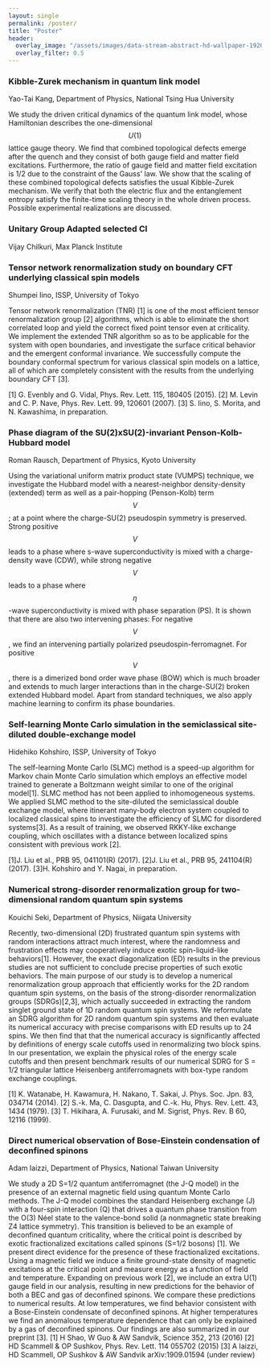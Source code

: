 ```yaml
---
layout: single
permalink: /poster/
title: "Poster"
header:
  overlay_image: "/assets/images/data-stream-abstract-hd-wallpaper-1920x1080-2373.jpg"
  overlay_filter: 0.5
---
```



### Kibble-Zurek mechanism in quantum link model

Yao-Tai	Kang, Department of Physics, National Tsing Hua University

We study the driven critical dynamics of the quantum link model, whose Hamiltonian describes the one-dimensional $$U(1)$$ lattice gauge theory. We find that combined topological defects emerge after the quench and they consist of both gauge field and matter field excitations. Furthermore, the ratio of gauge field and matter field excitation is 1/2 due to the constraint of the Gauss' law. We show that the scaling of these combined topological defects satisfies the usual Kibble-Zurek mechanism. We verify that both the electric flux and the entanglement entropy satisfy the finite-time scaling theory in the whole driven process. Possible experimental realizations are discussed.

### Unitary Group Adapted selected CI

Vijay	Chilkuri, Max Planck Institute

### Tensor network renormalization study on boundary CFT underlying classical spin models

Shumpei	Iino, ISSP, University of Tokyo

Tensor network renormalization (TNR) [1] is one of the most efficient tensor renormalization group [2] algorithms,  which is able to eliminate the short correlated loop and yield the correct fixed point tensor even at criticality. We implement the extended TNR algorithm so as to be applicable for the system with open boundaries, and investigate the surface critical behavior and the emergent conformal invariance.  We successfully compute the boundary conformal spectrum for various classical spin models on a lattice, all of which are completely consistent with the results from the underlying boundary CFT [3].

[1] G. Evenbly and G. Vidal, Phys. Rev. Lett. 115, 180405 (2015).
[2] M. Levin and C. P. Nave, Phys. Rev. Lett. 99, 120601 (2007).
[3] S. Iino, S. Morita, and N. Kawashima, in preparation.


### Phase diagram of the SU(2)xSU(2)-invariant Penson-Kolb-Hubbard model

Roman	Rausch, Department of Physics, Kyoto University

Using the variational uniform matrix product state (VUMPS) technique, we investigate the Hubbard model with a nearest-neighbor density-density (extended) term as well as a pair-hopping (Penson-Kolb) term $$V$$; at a point where the charge-SU(2) pseudospin symmetry is preserved. Strong positive $$V$$ leads to a phase where s-wave superconductivity is mixed with a charge-density wave (CDW), while strong negative $$V$$ leads to a phase where $$\eta$$-wave superconductivity is mixed with phase separation (PS). It is shown that there are also two intervening phases: For negative $$V$$, we find an intervening partially polarized pseudospin-ferromagnet. For positive $$V$$, there is a dimerized bond order wave phase (BOW) which is much broader and extends to much larger interactions than in the charge-SU(2) broken extended Hubbard model. Apart from standard techniques, we also apply machine learning to confirm its phase boundaries.

### Self-learning Monte Carlo simulation in the semiclassical site-diluted double-exchange model

Hidehiko	Kohshiro, ISSP, University of Tokyo

The self-learning Monte Carlo (SLMC) method is a speed-up algorithm for Markov chain Monte Carlo simulation which employs an effective model trained to generate a Boltzmann weight similar to one of the original model[1]. SLMC method has not been applied to inhomogeneous systems. We applied SLMC method to the site-diluted the semiclassical double exchange model, where itinerant many-body electron system coupled to localized classical spins to investigate the efficiency of SLMC for disordered systems[3]. As a result of training, we observed RKKY-like exchange coupling, which oscillates with a distance between localized spins consistent with previous work [2].

[1]J. Liu et al., PRB 95, 041101(R) (2017). [2]J. Liu et al., PRB 95, 241104(R) (2017). [3]H. Kohshiro and Y. Nagai, in preparation.

### Numerical strong-disorder renormalization group for two-dimensional random quantum spin systems

Kouichi	Seki, Department of Physics, Niigata University

Recently, two-dimensional (2D) frustrated quantum spin systems with random interactions attract much interest, where the randomness and frustration effects may cooperatively induce exotic spin-liquid-like behaviors[1]. However, the exact diagonalization (ED) results in the previous studies are not sufficient to conclude precise properties of such exotic behaviors. The main purpose of our study is to develop a numerical renormalization group approach that efficiently works for the 2D random quantum spin systems, on the basis of the strong-disorder renormalization groups (SDRGs)[2,3], which actually succeeded in extracting the random singlet ground state of 1D random quantum spin systems. We reformulate an SDRG algorithm for 2D random quantum spin systems and then evaluate its numerical accuracy with precise comparisons with ED results up to 24 spins. We then find that that the numerical accuracy is significantly affected by definitions of energy scale cutoffs used in renormalizing two block spins. In our presentation, we explain the physical roles of the energy scale cutoffs and then present benchmark results of our numerical SDRG for S = 1/2 triangular lattice Heisenberg antiferromagnets with box-type random exchange couplings.

[1] K. Watanabe, H. Kawamura, H. Nakano, T. Sakai, J. Phys. Soc. Jpn. 83, 034714 (2014).
[2] S.-k. Ma, C. Dasgupta, and C.-k. Hu, Phys. Rev. Lett. 43, 1434 (1979).
[3] T. Hikihara, A. Furusaki, and M. Sigrist, Phys. Rev. B 60, 12116 (1999).

### Direct numerical observation of Bose-Einstein condensation of deconfined spinons

Adam Iaizzi, Department of Physics, National Taiwan University

We study a 2D S=1/2 quantum antiferromagnet (the J-Q model) in the presence of an external magnetic field using quantum Monte Carlo methods. The J-Q model combines the standard Heisenberg exchange (J) with a four-spin interaction (Q) that drives a quantum phase transition from the O(3) Néel state to the valence-bond solid (a nonmagnetic state breaking Z4 lattice symmetry). This transition is believed to be an example of deconfined quantum criticality, where the critical point is described by exotic fractionalized excitations called spinons (S=1/2 bosons) [1]. We present direct evidence for the presence of these fractionalized excitations. Using a magnetic field we induce a finite ground-state density of magnetic excitations at the critical point and measure energy as a function of field and temperature. Expanding on previous work [2], we include an extra U(1) gauge field in our analysis, resulting in new predictions for the behavior of both a BEC and gas of deconfined spinons. We compare these predictions to numerical results. At low temperatures, we find behavior consistent with a Bose-Einstein condensate of deconfined spinons. At higher temperatures we find an anomalous temperature dependence that can only be explained by a gas of deconfined spinons. Our findings are also summarized in our preprint [3].
[1] H Shao, W Guo & AW Sandvik, Science 352, 213 (2016)
[2] HD Scammell & OP Sushkov, Phys. Rev. Lett. 114 055702 (2015)
[3] A Iaizzi, HD Scammell, OP Sushkov & AW Sandvik arXiv:1909.01594 (under review)
